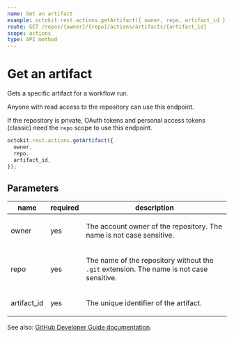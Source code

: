 ```yaml
---
name: Get an artifact
example: octokit.rest.actions.getArtifact({ owner, repo, artifact_id })
route: GET /repos/{owner}/{repo}/actions/artifacts/{artifact_id}
scope: actions
type: API method
---
```


# Get an artifact

Gets a specific artifact for a workflow run.

Anyone with read access to the repository can use this endpoint.

If the repository is private, OAuth tokens and personal access tokens (classic) need the `repo` scope to use this endpoint.

```js
octokit.rest.actions.getArtifact({
  owner,
  repo,
  artifact_id,
});
```

## Parameters

<table>
  <thead>
    <tr>
      <th>name</th>
      <th>required</th>
      <th>description</th>
    </tr>
  </thead>
  <tbody>
    <tr><td>owner</td><td>yes</td><td>

The account owner of the repository. The name is not case sensitive.

</td></tr>
<tr><td>repo</td><td>yes</td><td>

The name of the repository without the `.git` extension. The name is not case sensitive.

</td></tr>
<tr><td>artifact_id</td><td>yes</td><td>

The unique identifier of the artifact.

</td></tr>
  </tbody>
</table>

See also: [GitHub Developer Guide documentation](https://docs.github.com/rest/actions/artifacts#get-an-artifact).
